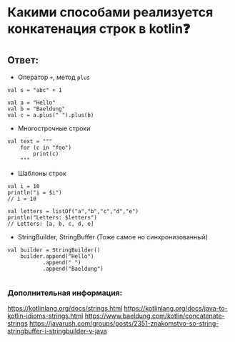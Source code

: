 # Какими способами реализуется конкатенация строк в kotlin❓

## Ответ:

* Оператор `+`, метод `plus`

```
val s = "abc" + 1

val a = "Hello"
val b = "Baeldung"
val c = a.plus(" ").plus(b)
```

* Многострочные строки

```
val text = """
    for (c in "foo")
        print(c)
    """
```

* Шаблоны строк

```
val i = 10
println("i = $i")
// i = 10

val letters = listOf("a","b","c","d","e")
println("Letters: $letters")
// Letters: [a, b, c, d, e]
```

* StringBuilder, StringBuffer (Тоже самое но синхронизованный)

```
val builder = StringBuilder()
    builder.append("Hello")
           .append(" ")
           .append("Baeldung")
           
```

### Дополнительная информация:

https://kotlinlang.org/docs/strings.html
https://kotlinlang.org/docs/java-to-kotlin-idioms-strings.html
https://www.baeldung.com/kotlin/concatenate-strings
https://javarush.com/groups/posts/2351-znakomstvo-so-string-stringbuffer-i-stringbuilder-v-java